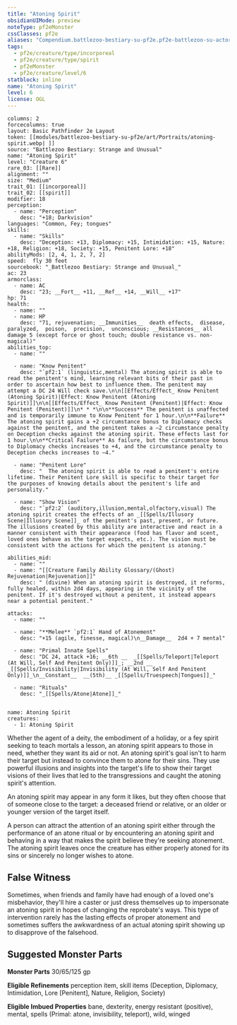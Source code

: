 ```yaml
---
title: "Atoning Spirit"
obsidianUIMode: preview
noteType: pf2eMonster
cssClasses: pf2e
aliases: "Compendium.battlezoo-bestiary-su-pf2e.pf2e-battlezoo-su-actors.Actor.wswVqWqffTELSsGx" 
tags:
  - pf2e/creature/type/incorporeal
  - pf2e/creature/type/spirit
  - pf2eMonster
  - pf2e/creature/level/6
statblock: inline
name: "Atoning Spirit"
level: 6
license: OGL
---
```


```statblock
columns: 2
forcecolumns: true
layout: Basic Pathfinder 2e Layout
token: [[modules/battlezoo-bestiary-su-pf2e/art/Portraits/atoning-spirit.webp| ]]
source: "Battlezoo Bestiary: Strange and Unusual"
name: "Atoning Spirit"
level: "Creature 6"
rare_03: [[Rare]]
alignment: ""
size: "Medium"
trait_01: [[incorporeal]]
trait_02: [[spirit]]
modifier: 18
perception:
  - name: "Perception"
    desc: "+18; Darkvision"
languages: "Common, Fey; tongues"
skills:
  - name: "Skills"
    desc: "Deception: +13, Diplomacy: +15, Intimidation: +15, Nature: +18, Religion: +18, Society: +15, Penitent Lore: +18"
abilityMods: [2, 4, 1, 2, 7, 2]
speed:  fly 30 feet
sourcebook: "_Battlezoo Bestiary: Strange and Unusual_"
ac: 23
armorclass:
  - name: AC
    desc: "23; __Fort__ +11, __Ref__ +14, __Will__ +17"
hp: 71
health:
  - name: ""
  - name: HP
    desc: "71, rejuvenation; __Immunities__  death effects,  disease,  paralyzed,  poison,  precision,  unconscious; __Resistances__ all damage 5 (except force or ghost touch; double resistance vs. non-magical)"
abilities_top:
  - name: ""

  - name: "Know Penitent"
    desc: "`pf2:1` (linguistic,mental) The atoning spirit is able to read the penitent's mind, learning relevant bits of their past in order to ascertain how best to influence them. The penitent may attempt a DC 24 Will check save.\n\n[[Effects/Effect_ Know Penitent (Atoning Spirit)|Effect: Know Penitent (Atoning Spirit)]]\n\n[[Effects/Effect_ Know Penitent (Penitent)|Effect: Know Penitent (Penitent)]]\n* * *\n\n**Success** The penitent is unaffected and is temporarily immune to Know Penitent for 1 hour.\n\n**Failure** The atoning spirit gains a +2 circumstance bonus to Diplomacy checks against the penitent, and the penitent takes a –2 circumstance penalty on Deception checks against the atoning spirit. These effects last for 1 hour.\n\n**Critical Failure** As failure, but the circumstance bonus to Diplomacy checks increases to +4, and the circumstance penalty to Deception checks increases to –4."

  - name: "Penitent Lore"
    desc: "  The atoning spirit is able to read a penitent's entire lifetime. Their Penitent Lore skill is specific to their target for the purposes of knowing details about the penitent's life and personality."

  - name: "Show Vision"
    desc: "`pf2:2` (auditory,illusion,mental,olfactory,visual) The atoning spirit creates the effects of an _[[Spells/Illusory Scene|Illusory Scene]]_ of the penitent's past, present, or future. The illusions created by this ability are interactive and react in a manner consistent with their appearance (food has flavor and scent, loved ones behave as the target expects, etc.). The vision must be consistent with the actions for which the penitent is atoning."

abilities_mid:
  - name: ""
  - name: "[[Creature Family Ability Glossary/(Ghost) Rejuvenation|Rejuvenation]]"
    desc: " (divine) When an atoning spirit is destroyed, it reforms, fully healed, within 2d4 days, appearing in the vicinity of the penitent. If it's destroyed without a penitent, it instead appears near a potential penitent."

attacks:
  - name: ""

  - name: "**Melee** `pf2:1` Hand of Atonement"
    desc: "+15 (agile, finesse, magical)\n__Damage__  2d4 + 7 mental"

  - name: "Primal Innate Spells"
    desc: "DC 24, attack +16; __6th __  _[[Spells/Teleport|Teleport (At Will, Self And Penitent Only)]]_; __2nd __  _[[Spells/Invisibility|Invisibility (At Will, Self And Penitent Only)]]_\n__Constant__  __(5th)__ _[[Spells/Truespeech|Tongues]]_"

  - name: "Rituals"
    desc: "_[[Spells/Atone|Atone]]_"
 
```

```encounter-table
name: Atoning Spirit
creatures:
  - 1: Atoning Spirit
```



Whether the agent of a deity, the embodiment of a holiday, or a fey spirit seeking to teach mortals a lesson, an atoning spirit appears to those in need, whether they want its aid or not. An atoning spirit's goal isn't to harm their target but instead to convince them to atone for their sins. They use powerful illusions and insights into the target's life to show their target visions of their lives that led to the transgressions and caught the atoning spirit's attention.

An atoning spirit may appear in any form it likes, but they often choose that of someone close to the target: a deceased friend or relative, or an older or younger version of the target itself.

A person can attract the attention of an atoning spirit either through the performance of an atone ritual or by encountering an atoning spirit and behaving in a way that makes the spirit believe they're seeking atonement. The atoning spirit leaves once the creature has either properly atoned for its sins or sincerely no longer wishes to atone.

## False Witness

Sometimes, when friends and family have had enough of a loved one's misbehavior, they'll hire a caster or just dress themselves up to impersonate an atoning spirit in hopes of changing the reprobate's ways. This type of intervention rarely has the lasting effects of proper atonement and sometimes suffers the awkwardness of an actual atoning spirit showing up to disapprove of the falsehood.

## Suggested Monster Parts

**Monster Parts** 30/65/125 gp

**Eligible Refinements** perception item, skill items (Deception, Diplomacy, Intimidation, Lore \[Penitent\], Nature, Religion, Society)

**Eligible Imbued Properties** bane, dexterity, energy resistant (positive), mental, spells (Primal: atone, invisibility, teleport), wild, winged
